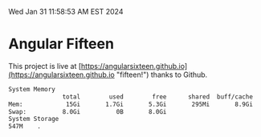 Wed Jan 31 11:58:53 AM EST 2024

# Angular Fifteen


This project is live at [https://angularsixteen.github.io](https://angularsixteen.github.io "fifteen!") thanks to Github.

```bash
System Memory
               total        used        free      shared  buff/cache   available
Mem:            15Gi       1.7Gi       5.3Gi       295Mi       8.9Gi        13Gi
Swap:          8.0Gi          0B       8.0Gi
System Storage
547M	.
